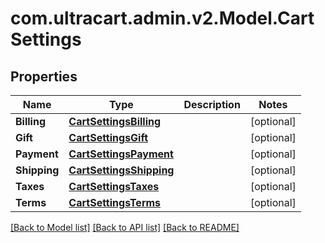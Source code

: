# com.ultracart.admin.v2.Model.CartSettings
## Properties

Name | Type | Description | Notes
------------ | ------------- | ------------- | -------------
**Billing** | [**CartSettingsBilling**](CartSettingsBilling.md) |  | [optional] 
**Gift** | [**CartSettingsGift**](CartSettingsGift.md) |  | [optional] 
**Payment** | [**CartSettingsPayment**](CartSettingsPayment.md) |  | [optional] 
**Shipping** | [**CartSettingsShipping**](CartSettingsShipping.md) |  | [optional] 
**Taxes** | [**CartSettingsTaxes**](CartSettingsTaxes.md) |  | [optional] 
**Terms** | [**CartSettingsTerms**](CartSettingsTerms.md) |  | [optional] 

[[Back to Model list]](../README.md#documentation-for-models) [[Back to API list]](../README.md#documentation-for-api-endpoints) [[Back to README]](../README.md)

